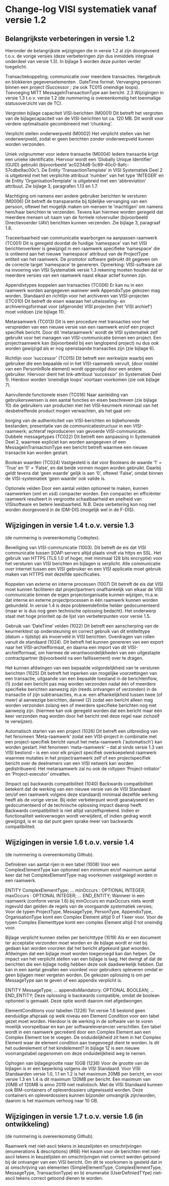 # Change-log VISI systematiek vanaf versie 1.2

## Belangrijkste verbeteringen in versie 1.2
Hieronder de belangrijkste wijzigingen die in versie 1.2 al zijn doorgevoerd t.o.v. de vorige versies (deze verbeteringen zijn dus inmiddels integraal onderdeel van versie 1.3). In bijlage 5 worden deze punten verder toegelicht.

Transactiekoppeling; communicatie over meerdere transacties.
Hergebruik en blokkeren gegevenselementen .
DateTime format.
Vervanging personen binnen een project (Successor ; zie ook TC015 oneindige loops).
Toevoeging MITT MessageInTransactionType aan bericht.
2.3 Wijzigingen in versie 1.3 t.o.v. versie 1.2
(de nummering is overeenkomstig het toenmalige statusoverzicht van de TC).

Vergroten bijlage capaciteit VISI-berichten (M0001)
Dit betreft het vergroten van de bijlagecapaciteit van de VISI-berichten tot ca. 120 MB. Dit wordt voor verdere optimalisatie gecombineerd met ‘chunking’.

Verplicht stellen onderwerpveld (M0002)
Het verplicht stellen van het onderwerpveld, zodat er geen berichten zonder onderwerpveld kunnen worden verzonden.

Uniek volgnummer voor iedere transactie (M0004)
Iedere transactie krijgt een unieke identificatie. Hiervoor wordt een ‘Globally Unique Identifier’ (GUID) gebruikt (bijvoorbeeld ‘ac0234d8-5c89-40c0-8afc-57cdbe9ac00c’). De Entity ‘TransactionTemplate’ in VISI Systematiek Deel 2 is uitgebreid met het verplichte attribuut ‘number’ van het type ‘INTEGER’ en de Entity ‘OrganisationTemplate’ is uitgebreid met een ‘abbreviation’ attribuut. Zie bijlage 3, paragrafen 1.13 en 1.7.

Machtiging om namens een andere gebruiker berichten te versturen (M0006)
Dit betreft de transparantie bij tijdelijke vervanging van een persoon, oftewel het mogelijk maken om mensen te ‘machtigen’ om namens hem/haar berichten te verzenden. Tevens kan hiermee worden geregeld dat meerdere mensen uit naam van de formele rolvervuller (bijvoorbeeld Directievoerder UAV) berichten kunnen verzenden. Zie bijlage 3, paragraaf 1.8.

Traceerbaarheid van communicatie waarborgen na aanpassen raamwerk (TC001)
Dit is geregeld doordat de huidige ‘namespace’ van het VISI berichtenverkeer is gewijzigd in een raamwerk specifieke ‘namespace’ die is ontleend aan het nieuwe ‘namespace’ attribuut van de ProjectType entiteit van het raamwerk. De promotor software gebruikt dit gegeven om de correcte target ‘namespace’ te genereren. Opmerking: VISI-software zal na invoering van VISI Systematiek versie 1.3 rekening moeten houden dat er meerdere versies van een raamwerk naast elkaar actief kunnen zijn.

Appendixtypes koppelen aan transacties (TC006)
Er kan nu in een raamwerk worden aangegeven wanneer welk AppendixType gekozen mag worden. Standaard en richtlijn voor het archiveren van VISI-projecten ((TC010) Dit betreft de eisen waaraan het uitwisseling- en archiveringsformaat voor (afgeronde) VISI projecten (het ‘VISI archief’) moet voldoen (zie bijlage 11).

Metaraamwerk (TC013)
Dit is een procedure met transacties voor het verspreiden van een nieuwe versie van een raamwerk en/of een project specifiek bericht. Door dit ‘metaraamwerk’ wordt de VISI systematiek zelf gebruikt voor het managen van VISI-communicatie binnen een project. Een projectraamwerk kan (bijvoorbeeld bij een langlopend project) nu dus ook worden gewijzigd als er nog openstaande transacties zijn (zie bijlage 6).

Richtlijn voor ‘successor’ (TC015)
Dit betreft een werkwijze waarbij een gebruiker die een bepaalde rol in het VISI-raamwerk vervult, (door middel van een PersonInRole element) wordt opgevolgd door een andere gebruiker. Hiervoor dient het link-attribuut ‘successor’ (in Systematiek Deel 1). Hierdoor worden ‘oneindige loops’ voortaan voorkomen (zie ook bijlage 7).

Aanvullende functionele eisen (TC016)
Naar aanleiding van gebruikerswensen is een aantal functies en eisen beschreven (zie bijlage 10) die gebruikers van producten met het VISI-keurmerk minimaal van het desbetreffende product mogen verwachten, als het gaat om:

borging van de authenticiteit van VISI-berichten en bijbehorende bestanden;
presentatie van de communicatiestructuur in een VISI-raamwerk;
achteraf reproduceren van gevoerde VISI-communicatie.
Dubbele messagetypes (TC022)
Dit betreft een aanpassing in Systematiek Deel 2, waarmee expliciet kan worden aangegeven of een MessageInTransactionType een bericht betreft waarmee een nieuwe transactie kan worden gestart.

Boolean waarden (TC024)
Vastgesteld is dat voor Booleans de waarde ‘1’ = ‘True’ en ‘0’ = ‘False’, en dat beide vormen mogen worden gebruikt. Daarbij geldt tevens dat ‘geen waarde’ gelijk is aan ‘0’, oftewel ‘False’, omdat binnen de VISI-systematiek ‘geen waarde’ ook valide is.

Optionele velden
Door een aantal velden optioneel te maken, kunnen raamwerken (xml en xsd) compacter worden. Een compacter en efficiënter raamwerk resulteert in vergrootte schaalbaarheid en snelheid van VISIsoftware en betere leesbaarheid. N.B. Deze verbetering kon nog niet worden doorgevoerd in de IDM-DIS (mogelijk wel in de F-DIS).

## Wijzigingen in versie 1.4 t.o.v. versie 1.3
(de nummering is overeenkomstig Codeplex).

Beveiliging van VISI-communicatie (1003).
Dit betreft de eis dat VISI communicatie tussen SOAP-servers altijd plaats vindt via https en SSL. Het gebruik van HTTPS (TLS 1.0 of hoger, met minimaal 128 bits encryptie) voor het versturen van VISI berichten en bijlagen is verplicht. Alle communicatie over internet tussen een VISI gebruiker en een VISI applicatie moet gebruik maken van HTTPS met dezelfde specificaties.

Koppelen van externe en interne processen (1007)
Dit betreft de eis dat VISI moet kunnen faciliteren dat projectpartners onafhankelijk van elkaar de VISI communicatie binnen de eigen projectorganisatie kunnen wijzigen, m.a.w. dat interne en externe projectprocessen in één raamwerk kunnen worden gebundeld. In versie 1.4 is deze probleemdefinitie helder gedocumenteerd (maar er is dus nog geen technische oplossing bedacht). Het onderwerp staat met hoge prioriteit op de lijst van verbeterpunten voor versie 1.5.

Gebruik van ‘DateTime’ velden (1022)
Dit betreft een aanscherping van de keurmerktest op ondersteuning en correct gebruik van dit entiteittype (datum + tijdstip) als invoerveld in VISI berichten. Overdragen van rollen vanuit de standaard (1024). Dit betreft het kunnen genereren van een export naar het VISI-archiefformaat, en daarna een import van dit VISI-archiefformaat, om hiermee de verantwoordelijkheden van een uitgestapte contractpartner (bijvoorbeeld na een faillissement) over te dragen.

Het kunnen afdwingen van een bepaalde volgordelijkheid van te versturen berichten (1025)
Dit betreft het inperken van mogelijke voorzettingen van een transactie, uitgaande van een bepaalde toestand in de berichtenflow, (1) zodat een bericht pas mag worden verzonden nadat één of meerdere specifieke berichten aanwezig zijn (reeds ontvangen of verzonden) in de transactie of zijn subtransacties, m.a.w. een afhankelijkheid tussen twee (of meer) al aanwezige berichten, danwel (2) zodat een bericht alleen mag worden verzonden zolang een of meerdere specifieke berichten nog niet aanwezig zijn. (hiermee kan ook geregeld worden dat een bericht maar één keer verzonden mag worden door het bericht met deze regel naar zichzelf te verwijzen).

Automatisch starten van een project (1026)
Dit betreft een uitbreiding van het fenomeen ‘Meta-raamwerk’ zodat een VISI-project in combinatie met een project-specifiek bericht vanuit het meta-raamwerk (‘automatisch’) kan worden gestart. Het fenomeen ‘meta-raamwerk’ – dat al sinds versie 1.3 van VISI bestond – is een voor elk project specifiek overkoepelend raamwerk waarmee mutaties in het projectraamwerk zelf of een projectspecifiek bericht over de deelnemers van een VISI netwerk kan worden gedistribueerd. Het metaraamwerk zal nu ook de roltypen ‘Project-initiator’ en ‘Project-executor’ omvatten.

(Impact op) backwards compatibiliteit (1040)
Backwards compatibiliteit betekent dat de werking van een nieuwe versie van de VISI Standaard (en/of een raamwerk volgens deze standaard) minimaal dezelfde werking heeft als de vorige versie. Bij ieder verbeterpunt wordt geanalyseerd en gedocumenteerd of de technische oplossing impact daarop heeft. Backwards compatibiliteit is niet altijd vanzelfsprekend. Indien er functionaliteit weloverwogen wordt verwijderd, of indien gedrag wordt gewijzigd, is er op dat punt geen sprake meer van backwards compatibiliteit.

## Wijzigingen in versie 1.6 t.o.v. versie 1.4
(de nummering is overeenkomstig Github).

Definiëren van aantal rijen in een tabel (1008)
Voor een ComplexElementType kan optioneel een minimum en/of maximum aantal keer dat het ComplexElementType mag voorkomen vastgelegd worden in een raamwerk.

ENTITY ComplexElementType;
...
minOccurs : OPTIONAL INTEGER;
maxOccurs : OPTIONAL INTEGER;
...
END_ENTITY;
Wanneer in een raamwerk (conform versie 1.6) bij minOccurs en maxOccurs niets wordt ingevuld dan gelden de regels van de voorgaande systematiek versies;
Voor de typen ProjectType, MessageType, PersonType, AppendixType, OrganisationType komt een Complex Element altijd 0 of 1 keer voor. Voor de typen Complex Elementtype komt een complex Element altijd 0 tot oneindig voor.

Bijlage verplicht kunnen stellen per berichttype (1019)
Als er een document ter acceptatie verzonden moet worden en de bijlage wordt er niet bij gedaan kan worden voorzien dat het bericht afgekeurd gaat woorden. Afdwingen dat een bijlage moet worden toegevoegd kan dan helpen. De impact van het verplicht stellen van een bijlage is laag. Het dwingt af dat de berichten die een bijlage nodig hebben deze ook daadwerkelijk hebben. Dat kan in een aantal gevallen een voordeel voor gebruikers opleveren omdat er geen bijlagen meer vergeten worden.
De gekozen oplossing is om per MessageType aan te geven of een appendix verplicht is.

ENTITY MessageType;
...
appendixMandatory: OPTIONAL BOOLEAN;
...
END_ENTITY;
Deze oplossing is backwards compatible, omdat de boolean optioneel is gemaakt. Deze optie wordt daarom niet afgedwongen.

ElementConditions voor tabellen (1226)
Tot versie 1.6 bestond geen eenduidige afspraak op welk niveau een Element Condition voor een tabel gezet moet worden. Hierdoor is de werking in de software van te voren moeilijk voorspelbaar en kan per softwareleverancier verschillen. Een tabel wordt in een raamwerk gecreëerd door een Complex Element aan een Complex Element toe te voegen. De onduidelijkheid zit hem in het Complex Element waar de element condition aan toegevoegd dient te worden. Is dit het ouderelement of het kindelement? In bijlage 12 is een nieuwe voorrangstabel opgenomen om deze onduidelijkheid weg te nemen.

Ophogen van bijlagegrootte naar 10GB (1236)
Voor de grootte van de bijlagen is er een beperking volgens de VISI Standaard. Voor VISI Standaarden versie 1.0, 1.1 en 1.2 is het maximum 20MB per bericht, en voor versie 1.3 en 1.4 is dit maximum 120MB per bericht. Een maximum van 20MB of 120MB is anno 2019 niet realistisch. Met de VISI Standaard kunnen ook BIM-containers of opleverdossiers uitgewisseld worden. Deze containers en opleverdossiers kunnen bijzonder omvangrijk zijn/worden, daarom is het maximum verhoog naar 10 GB.

## Wijzigingen in versie 1.7 t.o.v. versie 1.6 (in ontwikkeling)
(de nummering is overeenkomstig Github).

Raamwerk met niet-ascii tekens in keuzelijsten en omschrijvingen (enumerations & descriptions) (#68)
Het kwam voor de berichten met niet-ascii tekens in keuzelijsten en omschrijvingen niet correct werden getoond bij de ontvanger van een VISI bericht. Om dit te voorkomen is gesteld dat in a) omschrijving van elementen (SimpleElementType, ComplexElementType, MessageType, TransactionType) en b) enumeratie (UserDefiniedTYpe) niet-ascii tekens correct getoond dienen te worden.
